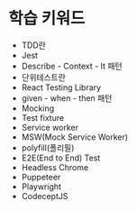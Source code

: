 # 학습 키워드

* TDD란
* Jest
* Describe - Context - It 패턴
* 단위테스트란
* React Testing Library
* given - when - then 패턴
* Mocking
* Test fixture
* Service worker
* MSW(Mock Service Worker)
* polyfill(폴리필)
* E2E(End to End) Test
* Headless Chrome
* Puppeteer
* Playwright
* CodeceptJS
